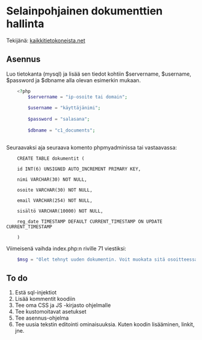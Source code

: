 ﻿# Selainpohjainen dokumenttien hallinta

Tekijänä: [kaikkitietokoneista.net](https://kaikkitietokoneista.net)

## Asennus

Luo tietokanta (mysql) ja lisää sen tiedot kohtiin $servername, $username, $password ja $dbname alla olevan esimerkin mukaan.
```php
    <?php
    	$servername = "ip-osoite tai domain";
        
        $username = "käyttäjänimi";
        
        $password = "salasana";
        
        $dbname = "c1_documents";
        
```

Seuraavaksi aja seuraava komento phpmyadminissa tai vastaavassa:

```mysql
    CREATE TABLE dokumentit (
    
    id INT(6) UNSIGNED AUTO_INCREMENT PRIMARY KEY,
    
    nimi VARCHAR(30) NOT NULL,
    
    osoite VARCHAR(30) NOT NULL,
    
    email VARCHAR(254) NOT NULL,
    
    sisältö VARCHAR(10000) NOT NULL,
    
    reg_date TIMESTAMP DEFAULT CURRENT_TIMESTAMP ON UPDATE CURRENT_TIMESTAMP
    
    )

```

Viimeisenä vaihda index.php:n riville 71 viestiksi:

```php
    $msg = "Olet tehnyt uuden dokumentin. Voit muokata sitä osoitteessa: asennuksen_url_osoite?edit=$url"; //Muokkaa tähän oma osoite
```

## To do

 1. Estä sql-injektiot
 2. Lisää kommentit koodiin
 3. Tee oma CSS ja JS -kirjasto ohjelmalle
 4. Tee kustomoitavat asetukset
 5. Tee asennus-ohjelma
 6. Tee uusia tekstin editointi ominaisuuksia. Kuten koodin lisääminen, linkit, jne.


